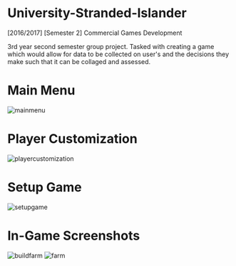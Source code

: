 # University-Stranded-Islander
[2016/2017] [Semester 2] Commercial Games Development

3rd year second semester group project. Tasked with creating a game which would allow for data to be collected on user's and the decisions they make such that it can be collaged and assessed.

# Main Menu
![mainmenu](https://user-images.githubusercontent.com/9573054/30493956-1b2b4c60-9a3e-11e7-912c-0c3980f61a0d.png)

# Player Customization
![playercustomization](https://user-images.githubusercontent.com/9573054/30493953-1ab66a44-9a3e-11e7-94bf-6a4898b3fbe1.png)

# Setup Game
![setupgame](https://user-images.githubusercontent.com/9573054/30493952-1ab3baf6-9a3e-11e7-9635-5b5ea466bcdd.png)

# In-Game Screenshots
![buildfarm](https://user-images.githubusercontent.com/9573054/30493954-1abd8950-9a3e-11e7-98c1-f6edde1088d4.png)
![farm](https://user-images.githubusercontent.com/9573054/30493955-1acd2c20-9a3e-11e7-8413-f3e23bfb4014.png)
